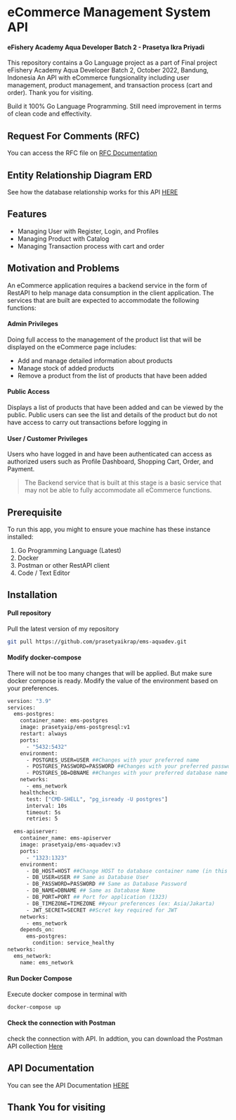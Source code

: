 # eCommerce Management System API

#### eFishery Academy Aqua Developer Batch 2 - Prasetya Ikra Priyadi

This repository contains a Go Language project as a part of Final project eFishery Academy Aqua Developer Batch 2, October 2022, Bandung, Indonesia
An API with eCommerce fungsionality including user management, product management, and transaction process (cart and order).
Thank you for visiting.

Build it 100% Go Language Programming. Still need improvement in terms of clean code and effectivity.

## Request For Comments (RFC)

You can access the RFC file on [RFC Documentation][rfc]

## Entity Relationship Diagram ERD

See how the database relationship works for this API [HERE][erd]

## Features

- Managing User with Register, Login, and Profiles
- Managing Product with Catalog
- Managing Transaction process with cart and order

## Motivation and Problems

An eCommerce application requires a backend service in the form of RestAPI to help manage data consumption in the client application. The services that are built are expected to accommodate the following functions:

#### Admin Privileges

Doing full access to the management of the product list that will be displayed on the eCommerce page includes:

- Add and manage detailed information about products
- Manage stock of added products
- Remove a product from the list of products that have been added

#### Public Access

Displays a list of products that have been added and can be viewed by the public. Public users can see the list and details of the product but do not have access to carry out transactions before logging in

#### User / Customer Privileges

Users who have logged in and have been authenticated can access as authorized users such as Profile Dashboard, Shopping Cart, Order, and Payment.

> The Backend service that is built at this stage is a basic service that may not be able to fully accommodate all eCommerce functions.

## Prerequisite

To run this app, you might to ensure youe machine has these instance installed:

1. Go Programming Language (Latest)
2. Docker
3. Postman or other RestAPI client
4. Code / Text Editor

## Installation

#### Pull repository

Pull the latest version of my repository

```sh
git pull https://github.com/prasetyaikrap/ems-aquadev.git
```

#### Modify docker-compose

There will not be too many changes that will be applied. But make sure docker compose is ready. Modify the value of the environment based on your preferences.

```sh
version: "3.9"
services:
  ems-postgres:
    container_name: ems-postgres
    image: prasetyaip/ems-postgresql:v1
    restart: always
    ports:
      - "5432:5432"
    environment:
      - POSTGRES_USER=USER ##Changes with your preferred name
      - POSTGRES_PASSWORD=PASSWORD ##Changes with your preferred password
      - POSTGRES_DB=DBNAME ##Changes with your preferred database name
    networks:
      - ems_network
    healthcheck:
      test: ["CMD-SHELL", "pg_isready -U postgres"]
      interval: 10s
      timeout: 5s
      retries: 5

  ems-apiserver:
    container_name: ems-apiserver
    image: prasetyaip/ems-aquadev:v3
    ports:
      - "1323:1323"
    environment:
      - DB_HOST=HOST ##Change HOST to database container name (in this case 'ems-postgres')
      - DB_USER=USER ## Same as Database User
      - DB_PASSWORD=PASSWORD ## Same as Database Password
      - DB_NAME=DBNAME ## Same as Database Name
      - DB_PORT=PORT ## Port for application (1323)
      - DB_TIMEZONE=TIMEZONE ##your preferences (ex: Asia/Jakarta)
      - JWT_SECRET=SECRET ##Scret key required for JWT
    networks:
      - ems_network
    depends_on:
      ems-postgres:
        condition: service_healthy
networks:
  ems_network:
    name: ems_network
```

#### Run Docker Compose

Execute docker compose in terminal with

```sh
docker-compose up
```

#### Check the connection with Postman

check the connection with API. In addtion, you can download the Postman API collection [Here][pcl]

## API Documentation

You can see the API Documentation [HERE][pdo]

## Thank You for visiting

[//]: #
[rfc]: https://docs.google.com/document/d/1g3BCPQUah1AR4N2S51iO1y7eJnkww0Pf7B5RcCmjh28/edit?usp=sharing
[pcl]: https://drive.google.com/file/d/1nE18FUeMWkS49yxjcCO3SpmcyRgfB1lK/view?usp=sharing
[pdo]: https://documenter.getpostman.com/view/21607478/2s83zdwRoW
[erd]: https://dbdiagram.io/d/633980097b3d2034ff063e5b

